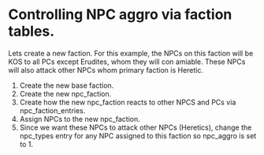 # Controlling NPC aggro via faction tables.

Lets create a new faction.  For this example, the NPCs on this faction will be KOS to all PCs except Erudites, whom they will con amiable.  These NPCs will also attack other NPCs whom primary faction is Heretic.

1. Create the new base faction.
2. Create the new npc_faction.
3. Create how the new npc_faction reacts to other NPCS and PCs via npc_faction_entries.
4. Assign NPCs to the new npc_faction.
5. Since we want these NPCs to attack other NPCs (Heretics), change the npc_types entry for any NPC assigned to this faction so npc_aggro is set to 1.